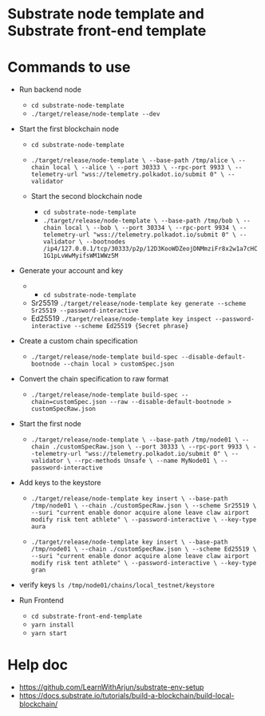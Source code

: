 # Substrate node template and Substrate front-end template
# Commands to use
- Run backend node
  - `cd substrate-node-template`
  - `./target/release/node-template --dev`
- Start the first blockchain node
    - `cd substrate-node-template`
    - `./target/release/node-template \
  --base-path /tmp/alice \
  --chain local \
  --alice \
  --port 30333 \
  --rpc-port 9933 \
  --telemetry-url "wss://telemetry.polkadot.io/submit 0" \
  --validator`

  - Start the second blockchain node
    - `cd substrate-node-template`
    - `./target/release/node-template \
  --base-path /tmp/bob \
  --chain local \
  --bob \
  --port 30334 \
  --rpc-port 9934 \
  --telemetry-url "wss://telemetry.polkadot.io/submit 0" \
  --validator \
  --bootnodes /ip4/127.0.0.1/tcp/30333/p2p/12D3KooWDZeojDNMmziFr8x2w1a7cHC1G1pLvWwMyifsWM1WWz5M`

- Generate your account and key
  -  - `cd substrate-node-template`
    - Sr25519 `./target/release/node-template key generate --scheme Sr25519 --password-interactive`
    - Ed25519 `./target/release/node-template key inspect --password-interactive --scheme Ed25519 {Secret phrase}`

- Create a custom chain specification
  - `./target/release/node-template build-spec --disable-default-bootnode --chain local > customSpec.json`
- Convert the chain specification to raw format
  - `./target/release/node-template build-spec --chain=customSpec.json --raw --disable-default-bootnode > customSpecRaw.json`

- Start the first node
  - `./target/release/node-template \
--base-path /tmp/node01 \
--chain ./customSpecRaw.json \
--port 30333 \
--rpc-port 9933 \
--telemetry-url "wss://telemetry.polkadot.io/submit 0" \
--validator \
--rpc-methods Unsafe \
--name MyNode01 \
--password-interactive`

- Add keys to the keystore
  - `./target/release/node-template key insert \
--base-path /tmp/node01 \
--chain ./customSpecRaw.json \
--scheme Sr25519 \
--suri "current enable donor acquire alone leave claw airport modify risk tent athlete" \
--password-interactive \
--key-type aura`

  - `./target/release/node-template key insert \
--base-path /tmp/node01 \
--chain ./customSpecRaw.json \
--scheme Ed25519 \
--suri "current enable donor acquire alone leave claw airport modify risk tent athlete" \
--password-interactive \
--key-type gran`

- verify keys `ls /tmp/node01/chains/local_testnet/keystore`


- Run Frontend
  - `cd substrate-front-end-template`
  - `yarn install`
  - `yarn start`



# Help doc
- https://github.com/LearnWithArjun/substrate-env-setup
- https://docs.substrate.io/tutorials/build-a-blockchain/build-local-blockchain/
